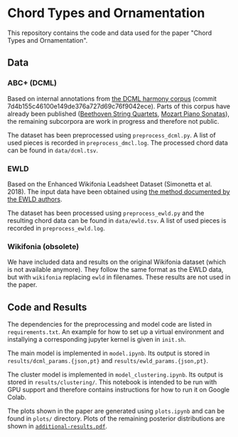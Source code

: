 # Chord Types and Ornamentation

This repository contains the code and data used for the paper
"Chord Types and Ornamentation".

## Data

### ABC+ (DCML)

Based on internal annotations from [the DCML harmony corpus](https://github.com/DCMLab/corpora)
(commit 7d4b155c46100e149de376a727d69c76f9042ece).
Parts of this corpus have already been published ([Beethoven String Quartets](https://github.com/DCMLab/ABC/), [Mozart Piano Sonatas](https://github.com/DCMLab/mozart_piano_sonatas/)),
the remaining subcorpora are work in progress and therefore not public.

The dataset has been preprocessed using `preprocess_dcml.py`.
A list of used pieces is recorded in `preprocess_dmcl.log`.
The processed chord data can be found in `data/dcml.tsv`.

### EWLD

Based on the Enhanced Wikifonia Leadsheet Dataset (Simonetta et al. 2018).
The input data have been obtained using
[the method documented by the EWLD authors](https://framagit.org/sapo/OpenEWLD).

The dataset has been processed using `preprocess_ewld.py`
and the resulting chord data can be found in `data/ewld.tsv`.
A list of used pieces is recorded in `preprocess_ewld.log`.

### Wikifonia (obsolete)

We have included data and results on the original Wikifonia dataset
(which is not available anymore).
They follow the same format as the EWLD data, but with `wikifonia` replacing `ewld` in filenames.
These results are not used in the paper.

## Code and Results

The dependencies for the preprocessing and model code are listed in `requirements.txt`.
An example for how to set up a virtual environment
and installying a corresponding jupyter kernel
is given in `init.sh`.

The main model is implemented in `model.ipynb`.
Its output is stored in `results/dcml_params.{json,pt}` and `results/ewld_params.{json,pt}`.

The cluster model is implemented in `model_clustering.ipynb`.
Its output is stored in `results/clustering/`.
This notebook is intended to be run with GPU support
and therefore contains instructions for how to run it on Google Colab.

The plots shown in the paper are generated using `plots.ipynb`
and can be found in `plots/` directory.
Plots of the remaining posterior distributions are shown in [`additional-results.pdf`](additional-results.pdf).
